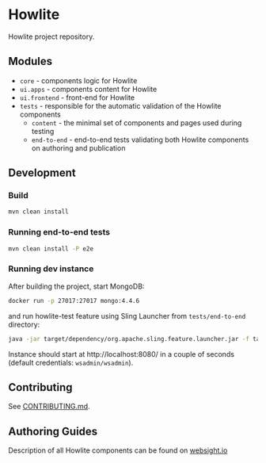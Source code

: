 # Howlite

Howlite project repository.

## Modules
- `core` - components logic for Howlite
- `ui.apps` - components content for Howlite
- `ui.frontend` - front-end for Howlite
- `tests` - responsible for the automatic validation of the Howlite components
    - `content` - the minimal set of components and pages used during testing
    - `end-to-end` - end-to-end tests validating both Howlite components on authoring and publication
## Development

### Build

```bash
mvn clean install
```

### Running end-to-end tests

```bash
mvn clean install -P e2e
```

### Running dev instance
After building the project, start MongoDB:

```bash
docker run -p 27017:27017 mongo:4.4.6
```


and run howlite-test feature using Sling Launcher from `tests/end-to-end` directory:

```bash
java -jar target/dependency/org.apache.sling.feature.launcher.jar -f target/slingfeature-tmp/feature-howlite-tests.json
```

Instance should start at http://localhost:8080/ in a couple of seconds (default credentials: `wsadmin/wsadmin`).

## Contributing
See [CONTRIBUTING.md](./CONTRIBUTING.md).

## Authoring Guides
Description of all Howlite components can be found on [websight.io](https://www.websight.io/guides/authoring/howlite/)